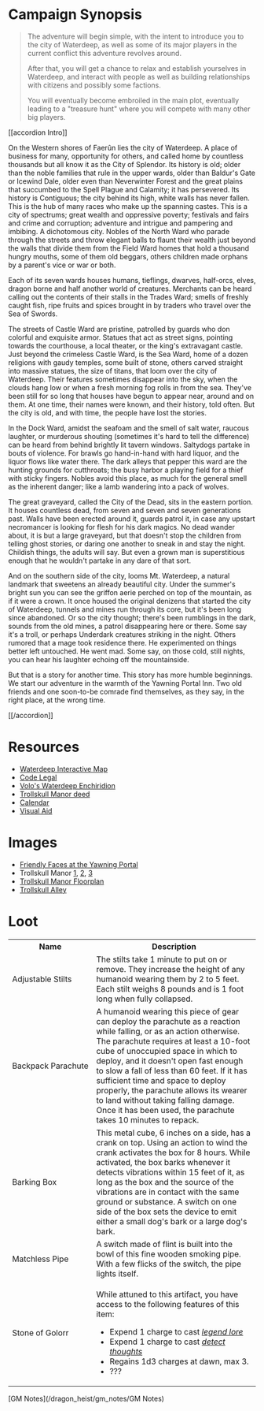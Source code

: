 # Campaign Synopsis

> The adventure will begin simple, with the intent to introduce you to the city of Waterdeep, as well as some of its major players in the current conflict this adventure revolves around.
> 
> After that, you will get a chance to relax and establish yourselves in Waterdeep, and interact with people as well as building relationships with citizens and possibly some factions.
> 
> You will eventually become embroiled in the main plot, eventually leading to a "treasure hunt" where you will compete with many other big players.

[[accordion Intro]]

On the Western shores of Faerûn lies the city of Waterdeep. A place of business for many, opportunity for others, and called home by countless thousands but all know it as the City of Splendor. Its history is old; older than the noble families that rule in the upper wards, older than Baldur's Gate or Icewind Dale, older even than Neverwinter Forest and the great plains that succumbed to the Spell Plague and Calamity; it has persevered. Its history is Contiguous; the city behind its high, white walls has never fallen. This is the hub of many races who make up the spanning castes. This is a city of spectrums; great wealth and oppressive poverty; festivals and fairs and crime and corruption; adventure and intrigue and pampering and imbibing. A dichotomous city. Nobles of the North Ward who parade through the streets and throw elegant balls to flaunt their wealth just beyond the walls that divide them from the Field Ward homes that hold a thousand hungry mouths, some of them old beggars, others children made orphans by a parent's vice or war or both.

Each of its seven wards houses humans, tieflings, dwarves, half-orcs, elves, dragon borne and half another world of creatures. Merchants can be heard calling out the contents of their stalls in the Trades Ward; smells of freshly caught fish, ripe fruits and spices brought in by traders who travel over the Sea of Swords.

The streets of Castle Ward are pristine, patrolled by guards who don colorful and exquisite armor. Statues that act as street signs, pointing towards the courthouse, a local theater, or the king's extravagant castle. Just beyond the crimeless Castle Ward, is the Sea Ward, home of a dozen religions with gaudy temples, some built of stone, others carved straight into massive statues, the size of titans, that loom over the city of Waterdeep. Their features sometimes disappear into the sky, when the clouds hang low or when a fresh morning fog rolls in from the sea. They've been still for so long that houses have begun to appear near, around and on them. At one time, their names were known, and their history, told often. But the city is old, and with time, the people have lost the stories.

In the Dock Ward, amidst the seafoam and the smell of salt water, raucous laughter, or murderous shouting (sometimes it's hard to tell the difference) can be heard from behind brightly lit tavern windows. Saltydogs partake in bouts of violence. For brawls go hand-in-hand with hard liquor, and the liquor flows like water there. The dark alleys that pepper this ward are the hunting grounds for cutthroats; the busy harbor a playing field for a thief with sticky fingers. Nobles avoid this place, as much for the general smell as the inherent danger; like a lamb wandering into a pack of wolves.

The great graveyard, called the City of the Dead, sits in the eastern portion. It houses countless dead, from seven and seven and seven generations past. Walls have been erected around it, guards patrol it, in case any upstart necromancer is looking for flesh for his dark magics. No dead wander about, it is but a large graveyard, but that doesn't stop the children from telling ghost stories, or daring one another to sneak in and stay the night. Childish things, the adults will say. But even a grown man is superstitious enough that he wouldn't partake in any dare of that sort.

And on the southern side of the city, looms Mt. Waterdeep, a natural landmark that sweetens an already beautiful city. Under the summer's bright sun you can see the griffon aerie perched on top of the mountain, as if it were a crown. It once housed the original denizens that started the city of Waterdeep, tunnels and mines run through its core, but it's been long since abandoned. Or so the city thought; there's been rumblings in the dark, sounds from the old mines, a patrol disappearing here or there. Some say it's a troll, or perhaps Underdark creatures striking in the night. Others rumored that a mage took residence there. He experimented on things better left untouched. He went mad. Some say, on those cold, still nights, you can hear his laughter echoing off the mountainside.

But that is a story for another time. This story has more humble beginnings. We start our adventure in the warmth of the Yawning Portal Inn. Two old friends and one soon-to-be comrade find themselves, as they say, in the right place, at the wrong time.

[[/accordion]]

# Resources

* [Waterdeep Interactive Map](https://www.aidedd.org/atlas/index.php?map=W&l=1)
* [Code Legal](https://media.wizards.com/2018/dnd/dragon/21/DRA21_WDH_Preview_cl.pdf)
* [Volo's Waterdeep Enchiridion](https://drive.google.com/open?id=1mPgGU0zdhOJNCVpt86yGMJFhJML30Wsu)
* [Trollskull Manor deed](https://drive.google.com/open?id=1ogzfzHE9kakuMBu0xXsCqEPII6KWYhfX)
* [Calendar](/dragon_heist/calendar)
* [Visual Aid](/dragon_heist/visual_aid)

# Images

* [Friendly Faces at the Yawning Portal](https://cdn.discordapp.com/attachments/452549101784006657/531815609667682314/Friendly_Faces.jpg)
* Trollskull Manor [1](https://www.seekpng.com/png/detail/41-413278_four-stories-tall-and-boasting-balconies-a-turret.png), [2](https://vignette.wikia.nocookie.net/kingsway-role-playing-group/images/d/de/Rkwbhhl78l021.jpg/revision/latest?cb=20181219225432), [3](https://i.imgur.com/8PCaZrv.png)
* [Trollskull Manor Floorplan](https://vignette.wikia.nocookie.net/kingsway-role-playing-group/images/9/91/Trollskull-Manor-DM.jpg/revision/latest?cb=20181220001450)
* [Trollskull Alley](https://i.redd.it/7k86kx3ouhb31.png)

# Loot

<table>
    <tr>
        <th>Name</th>
        <th>Description</th>
    </tr>
    <tr>
        <td>Adjustable&nbsp;Stilts</td>
        <td>The stilts take 1 minute to put on or remove. They increase the height of any humanoid wearing them by 2 to 5 feet. Each stilt weighs 8 pounds and is 1 foot long when fully collapsed.</td>
    </tr>
    <tr>
        <td>Backpack&nbsp;Parachute</td>
        <td>A humanoid wearing this piece of gear can deploy the parachute as a reaction while falling, or as an action otherwise. The parachute requires at least a 10-foot cube of unoccupied space in which to deploy, and it doesn't open fast enough to slow a fall of less than 60 feet. If it has sufficient time and space to deploy properly, the parachute allows its wearer to land without taking falling damage. Once it has been used, the parachute takes 10 minutes to repack.</td>
    </tr>
    <tr>
        <td>Barking&nbsp;Box</td>
        <td>This metal cube, 6 inches on a side, has a crank on top. Using an action to wind the crank activates the box for 8 hours. While activated, the box barks whenever it detects vibrations within 15 feet of it, as long as the box and the source of the vibrations are in contact with the same ground or substance. A switch on one side of the box sets the device to emit either a small dog's bark or a large dog's bark.</td>
    </tr>
    <tr>
        <td>Matchless&nbsp;Pipe</td>
        <td>A switch made of flint is built into the bowl of this fine wooden smoking pipe. With a few flicks of the switch, the pipe lights itself.</td>
    </tr>
    <tr>
        <td>Stone of Golorr</td>
        <td>
            <p>While attuned to this artifact, you have access to the following features of this item:</p>
            <ul>
            <li>Expend 1 charge to cast <a href="/dnd/spell/legend-lore"><em>legend lore</em></a></li>
            <li>Expend 1 charge to cast <a href="/dnd/spell/nondetection"><em>detect thoughts</em></a></li>
            <li>Regains 1d3 charges at dawn, max 3.</li>
            <li>???</li>
            </ul>
        </td>
    </tr>
</table>

[GM Notes](/dragon_heist/gm_notes/GM Notes)

<script type="module">
    import {init_accordions} from "/js/common/utils.js";
    init_accordions();
</script>
